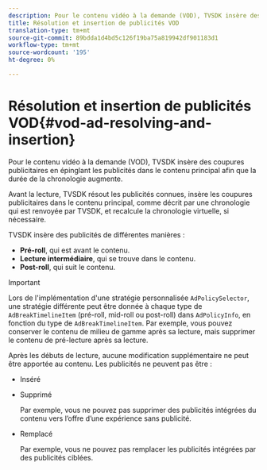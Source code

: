```yaml
---
description: Pour le contenu vidéo à la demande (VOD), TVSDK insère des coupures publicitaires en épinglant les publicités dans le contenu principal afin que la durée de la chronologie augmente.
title: Résolution et insertion de publicités VOD
translation-type: tm+mt
source-git-commit: 89bdda1d4bd5c126f19ba75a819942df901183d1
workflow-type: tm+mt
source-wordcount: '195'
ht-degree: 0%

---
```



# Résolution et insertion de publicités VOD{#vod-ad-resolving-and-insertion}

Pour le contenu vidéo à la demande (VOD), TVSDK insère des coupures publicitaires en épinglant les publicités dans le contenu principal afin que la durée de la chronologie augmente.

Avant la lecture, TVSDK résout les publicités connues, insère les coupures publicitaires dans le contenu principal, comme décrit par une chronologie qui est renvoyée par TVSDK, et recalcule la chronologie virtuelle, si nécessaire.

TVSDK insère des publicités de différentes manières :

* **Pré-roll**, qui est avant le contenu.
* **Lecture intermédiaire**, qui se trouve dans le contenu.
* **Post-roll**, qui suit le contenu.

>[!IMPORTANT]
>
>Lors de l&#39;implémentation d&#39;une stratégie personnalisée `AdPolicySelector`, une stratégie différente peut être donnée à chaque type de `AdBreakTimelineItem` (pré-roll, mid-roll ou post-roll) dans `AdPolicyInfo`, en fonction du type de `AdBreakTimelineItem`. Par exemple, vous pouvez conserver le contenu de milieu de gamme après sa lecture, mais supprimer le contenu de pré-lecture après sa lecture.

Après les débuts de lecture, aucune modification supplémentaire ne peut être apportée au contenu. Les publicités ne peuvent pas être :

* Inséré
* Supprimé

   Par exemple, vous ne pouvez pas supprimer des publicités intégrées du contenu vers l’offre d’une expérience sans publicité.
* Remplacé

   Par exemple, vous ne pouvez pas remplacer les publicités intégrées par des publicités ciblées.

